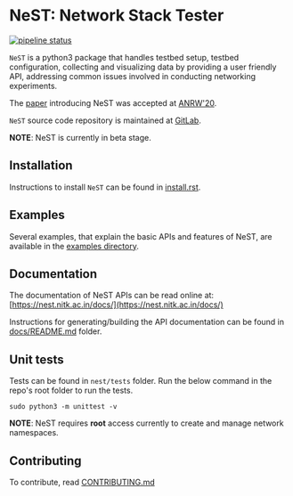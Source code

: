 # NeST: Network Stack Tester

[![pipeline status](https://gitlab.com/nitk-nest/nest/badges/master/pipeline.svg)](https://gitlab.com/nitk-nest/nest/-/commits/master)

`NeST` is a python3 package that handles testbed setup, testbed configuration,
collecting and visualizing data by providing a user friendly API, addressing
common issues involved in conducting networking experiments.

The [paper](https://dl.acm.org/doi/abs/10.1145/3404868.3406670) introducing
NeST was accepted at [ANRW'20](https://irtf.org/anrw/2020/).

`NeST` source code repository is maintained at [GitLab](https://gitlab.com/nitk-nest/nest).

**NOTE**: NeST is currently in beta stage.

## Installation

Instructions to install `NeST` can be found in
[install.rst](https://gitlab.com/nitk-nest/nest/-/blob/master/docs/source/user/install.rst).

## Examples

Several examples, that explain the basic APIs and features of NeST, are
available in the [examples directory](https://gitlab.com/nitk-nest/nest/-/tree/master/examples).

## Documentation

The documentation of NeST APIs can be read online at:
[https://nest.nitk.ac.in/docs/](https://nest.nitk.ac.in/docs/)

Instructions for generating/building the API documentation can be found in
[docs/README.md](https://gitlab.com/nitk-nest/nest/-/blob/master/docs/README.md) folder.

## Unit tests

Tests can be found in `nest/tests` folder.
Run the below command in the repo's root folder to run the tests.

```shell
sudo python3 -m unittest -v
```

**NOTE**: NeST requires **root** access currently to create and manage network namespaces.

## Contributing

To contribute, read [CONTRIBUTING.md](https://gitlab.com/nitk-nest/nest/-/blob/master/CONTRIBUTING.md)
